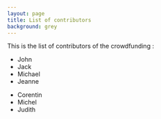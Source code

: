 ```yaml
---
layout: page
title: List of contributors
background: grey
---
```


This is the list of contributors of the crowdfunding :

<div class="row">
	<div class="col-md-3">
    <ul>
      <li>John</li>
      <li>Jack</li>
      <li>Michael</li>
      <li>Jeanne</li>
    </ul>
	</div>
	<div class="col-md-3">
    <ul>
      <li>Corentin</li>
      <li>Michel</li>
      <li>Judith</li>
    </ul>
	</div>
</div>
